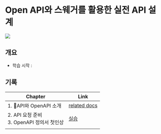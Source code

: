 # Open API와 스웨거를 활용한 실전 API 설계

![](https://contents.kyobobook.co.kr/sih/fit-in/458x0/pdt/9791189909581.jpg)

## 개요
- 학습 시작 : 

## 기록
| **Chapter**                        | **Link**                                 |
| ---------------------------------- | ---------------------------------------- |
| 1. API와 OpenAPI 소개                | [related docs](Etc/open-api/chapter1.md) |
| 2. API 요청 준비<br>3. OpenAPI 정의서 첫인상 | [실습](Etc/open-api/chapter3)              |
|                                    |                                          |
